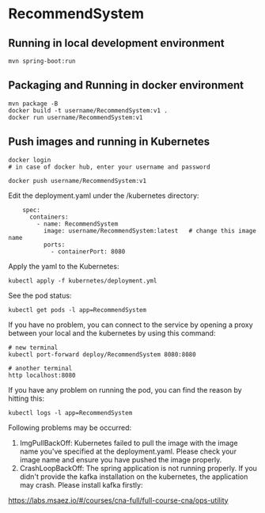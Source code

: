 # RecommendSystem

## Running in local development environment

```
mvn spring-boot:run
```

## Packaging and Running in docker environment

```
mvn package -B
docker build -t username/RecommendSystem:v1 .
docker run username/RecommendSystem:v1
```

## Push images and running in Kubernetes

```
docker login 
# in case of docker hub, enter your username and password

docker push username/RecommendSystem:v1
```

Edit the deployment.yaml under the /kubernetes directory:
```
    spec:
      containers:
        - name: RecommendSystem
          image: username/RecommendSystem:latest   # change this image name
          ports:
            - containerPort: 8080

```

Apply the yaml to the Kubernetes:
```
kubectl apply -f kubernetes/deployment.yml
```

See the pod status:
```
kubectl get pods -l app=RecommendSystem
```

If you have no problem, you can connect to the service by opening a proxy between your local and the kubernetes by using this command:
```
# new terminal
kubectl port-forward deploy/RecommendSystem 8080:8080

# another terminal
http localhost:8080
```

If you have any problem on running the pod, you can find the reason by hitting this:
```
kubectl logs -l app=RecommendSystem
```

Following problems may be occurred:

1. ImgPullBackOff:  Kubernetes failed to pull the image with the image name you've specified at the deployment.yaml. Please check your image name and ensure you have pushed the image properly.
1. CrashLoopBackOff: The spring application is not running properly. If you didn't provide the kafka installation on the kubernetes, the application may crash. Please install kafka firstly:

https://labs.msaez.io/#/courses/cna-full/full-course-cna/ops-utility

